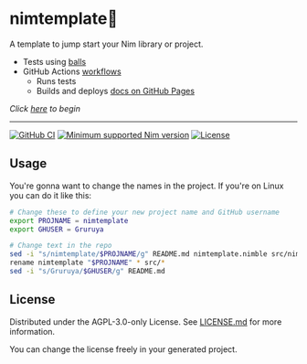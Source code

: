 # nimtemplate:scroll:

A template to jump start your Nim library or project.

* Tests using [balls](https://github.com/disruptek/balls)
* GitHub Actions [workflows](../../actions)
  * Runs tests
  * Builds and deploys [docs on GitHub Pages](https://Gruruya.github.io/nimtemplate/nimtemplate.html)

_Click [here](../../../nimtemplate/generate) to begin_  

---
[![GitHub CI](../../actions/workflows/build.yml/badge.svg)](../../actions/workflows/build.yml)
[![Minimum supported Nim version](https://img.shields.io/badge/Nim-1.6.11+-informational?logo=Nim&labelColor=232733&color=F3D400)](https://nim-lang.org)
[![License](https://img.shields.io/github/license/Gruruya/nimtemplate?logo=GNU&logoColor=000000&labelColor=FFFFFF&color=663366)](LICENSE.md)

Usage
---
You're gonna want to change the names in the project. If you're on Linux you can do it like this:
```sh
# Change these to define your new project name and GitHub username
export PROJNAME = nimtemplate
export GHUSER = Gruruya

# Change text in the repo
sed -i "s/nimtemplate/$PROJNAME/g" README.md nimtemplate.nimble src/nimtemplate.nim tests/test.nim .github/workflows/documentation.yml
rename nimtemplate "$PROJNAME" * src/*
sed -i "s/Gruruya/$GHUSER/g" README.md
```

License
---
Distributed under the AGPL-3.0-only License. See [LICENSE.md](LICENSE.md) for more information.  

You can change the license freely in your generated project.  
